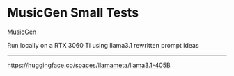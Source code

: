 # MusicGen Small Tests

[MusicGen](https://huggingface.co/facebook/musicgen-small)

Run locally on a RTX 3060 Ti using llama3.1 rewritten prompt ideas

---

https://huggingface.co/spaces/llamameta/llama3.1-405B